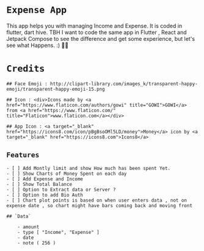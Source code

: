 # ` Expense App `

This app helps you with managing Income and Expense. It is coded in flutter, dart hive. TBH I want to code the same app in Flutter , React and Jetpack Compose to see the difference and get some experience, but let's see what Happens. :) 🤠🤗

# `Credits`

```
## Face Emoji : http://clipart-library.com/images_k/transparent-happy-emoji/transparent-happy-emoji-15.png

## Icon : <div>Icons made by <a href="https://www.flaticon.com/authors/gowi" title="GOWI">GOWI</a> from <a href="https://www.flaticon.com/" title="Flaticon">www.flaticon.com</a></div>

## App Icon : <a target="_blank" href="https://icons8.com/icon/pBgBsoOMl5LD/money">Money</a> icon by <a target="_blank" href="https://icons8.com">Icons8</a>
```

## `Features`

    - [ ] Add Montly limit and show How much has been spent Yet.
    - [ ] Show Charts of Money Spent on each day
    - [ ] Add Expense and Income
    - [ ] Show Total Balance
    - [ ] Option to Extract data or Server ?
    - [ ] Option to add Bio Auth
    - [ ] Chart plot points is based on when user enters data , not on expense date , so chart might have bars coming back and moving front

```
## `Data`

    - amount
    - type [ "Income", "Expense" ]
    - date
    - note ( 256 )
```
